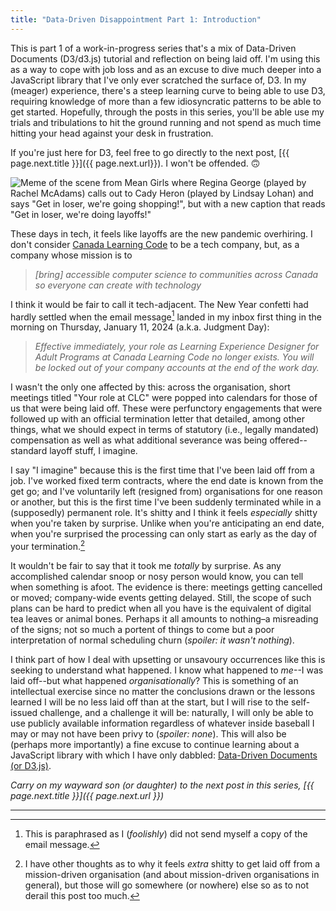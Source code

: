 ```yaml
---
title: "Data-Driven Disappointment Part 1: Introduction"
---
```


This is part 1 of a work-in-progress series that's a mix of Data-Driven Documents (D3/d3.js) tutorial and reflection on being laid off. I'm using this as a way to cope with job loss and as an excuse to dive much deeper into a JavaScript library that I've only ever scratched the surface of, D3. In my (meager) experience, there's a steep learning curve to being able to use D3, requiring knowledge of more than a few idiosyncratic patterns to be able to get started. Hopefully, through the posts in this series, you'll be able use my trials and tribulations to hit the ground running and not spend as much time hitting your head against your desk in frustration. 

If you're just here for D3, feel free to go directly to the next post, [{{ page.next.title }}]({{ page.next.url}}). I won't be offended. 🙃

![Meme of the scene from Mean Girls where Regina George (played by Rachel McAdams) calls out to Cady Heron (played by Lindsay Lohan) and says "Get in loser, we're going shopping!", but with a new caption that reads "Get in loser, we're doing layoffs!"](/assets/img/get-in-loser-clc-meme.png)

These days in tech, it feels like layoffs are the new pandemic overhiring. I don't consider [Canada Learning Code]("https://canadalearningcode.ca") to be a tech company, but, as a company whose mission is to

> _[bring] accessible computer science to communities across Canada so everyone can create with technology_

I think it would be fair to call it tech-adjacent. The New Year confetti had hardly settled when the email message[^1] landed in my inbox first thing in the morning on Thursday, January 11, 2024 (a.k.a. Judgment Day):

[^1]: This is paraphrased as I (_foolishly_) did not send myself a copy of the email message.

> _Effective immediately, your role as Learning Experience Designer for Adult Programs at Canada Learning Code no longer exists. You will be locked out of your company accounts at the end of the work day._

I wasn't the only one affected by this: across the organisation, short meetings titled "Your role at CLC" were popped into calendars for those of us that were being laid off. These were perfunctory engagements that were followed up with an official termination letter that detailed, among other things, what we should expect in terms of statutory (i.e., legally mandated) compensation as well as what additional severance was being offered-- standard layoff stuff, I imagine.

I say "I imagine" because this is the first time that I've been laid off from a job. I've worked fixed term contracts, where the end date is known from the get go; and I've voluntarily left (resigned from) organisations for one reason or another, but this is the first time I've been suddenly terminated while in a (supposedly) permanent role. It's shitty and I think it feels _especially_ shitty when you're taken by surprise. Unlike when you're anticipating an end date, when you're surprised the processing can only start as early as the day of your termination.[^2]

It wouldn't be fair to say that it took me _totally_ by surprise. As any accomplished calendar snoop or nosy person would know, you can tell when something is afoot. The evidence is there: meetings getting cancelled or moved; company-wide events getting delayed. Still, the scope of such plans can be hard to predict when all you have is the equivalent of digital tea leaves or animal bones. Perhaps it all amounts to nothing–a misreading of the signs; not so much a portent of things to come but a poor interpretation of normal scheduling churn (_spoiler: it wasn't nothing_).

I think part of how I deal with upsetting or unsavoury occurrences like this is seeking to understand what happened. I know what happened to _me_--I was laid off--but what happened _organisationally_? This is something of an intellectual exercise since no matter the conclusions drawn or the lessons learned I will be no less laid off than at the start, but I will rise to the self-issued challenge, and a challenge it will be: naturally, I will only be able to use publicly available information regardless of whatever inside baseball I may or may not have been privy to (_spoiler: none_). This will also be (perhaps more importantly) a fine excuse to continue learning about a JavaScript library with which I have only dabbled: [Data-Driven Documents (or D3.js)](https://d3js.org).

_Carry on my wayward son (or daughter) to the next post in this series, [{{ page.next.title }}]({{ page.next.url }})_

[^2]: I have other thoughts as to why it feels _extra_ shitty to get laid off from a mission-driven organisation (and about mission-driven organisations in general), but those will go somewhere (or nowhere) else so as to not derail this post too much.





---


